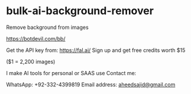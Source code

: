 # bulk-ai-background-remover
Remove background from images

https://botdevil.com/bb/

Get the API key from: https://fal.ai/
Sign up and get free credits worth $15

($1 = 2,200 images)

I make AI tools for personal or SAAS use
Contact me:

WhatsApp: +92-332-4399819
Email address: aheedsajid@gmail.com
